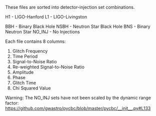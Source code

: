 These files are sorted into detector-injection set combinations.

H1 - LIGO-Hanford
L1 - LIGO-Livingston

BBH - Binary Black Hole
NSBH - Neutron Star Black Hole
BNS - Binary Neutron Star
NO_INJ - No Injections

Each file contains 8 columns:
1. Glitch Frequency
2. Time Period
3. Signal-to-Noise Ratio
4. Re-weighted Signal-to-Noise Ratio
5. Amplitude
6. Phase
7. Glitch Time
8. Chi Squared Value

Warning: The NO_INJ sets have not been scaled by the dynamic range factor: https://github.com/gwastro/pycbc/blob/master/pycbc/__init__.py#L133 
